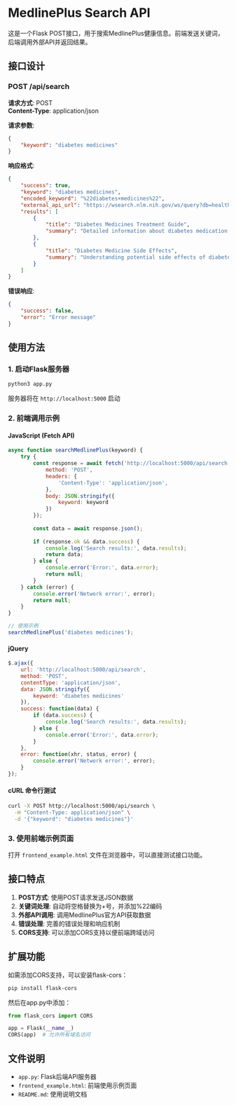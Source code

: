 # MedlinePlus Search API

这是一个Flask POST接口，用于搜索MedlinePlus健康信息。前端发送关键词，后端调用外部API并返回结果。

## 接口设计

### POST /api/search

**请求方式**: POST  
**Content-Type**: application/json

**请求参数**:
```json
{
    "keyword": "diabetes medicines"
}
```

**响应格式**:
```json
{
    "success": true,
    "keyword": "diabetes medicines",
    "encoded_keyword": "%22diabetes+medicines%22",
    "external_api_url": "https://wsearch.nlm.nih.gov/ws/query?db=healthTopics&term=%22diabetes+medicines%22",
    "results": [
        {
            "title": "Diabetes Medicines Treatment Guide",
            "summary": "Detailed information about diabetes medication treatment..."
        },
        {
            "title": "Diabetes Medicine Side Effects", 
            "summary": "Understanding potential side effects of diabetes medications..."
        }
    ]
}
```

**错误响应**:
```json
{
    "success": false,
    "error": "Error message"
}
```

## 使用方法

### 1. 启动Flask服务器

```bash
python3 app.py
```

服务器将在 `http://localhost:5000` 启动

### 2. 前端调用示例

#### JavaScript (Fetch API)
```javascript
async function searchMedlinePlus(keyword) {
    try {
        const response = await fetch('http://localhost:5000/api/search', {
            method: 'POST',
            headers: {
                'Content-Type': 'application/json',
            },
            body: JSON.stringify({
                keyword: keyword
            })
        });
        
        const data = await response.json();
        
        if (response.ok && data.success) {
            console.log('Search results:', data.results);
            return data;
        } else {
            console.error('Error:', data.error);
            return null;
        }
    } catch (error) {
        console.error('Network error:', error);
        return null;
    }
}

// 使用示例
searchMedlinePlus('diabetes medicines');
```

#### jQuery
```javascript
$.ajax({
    url: 'http://localhost:5000/api/search',
    method: 'POST',
    contentType: 'application/json',
    data: JSON.stringify({
        keyword: 'diabetes medicines'
    }),
    success: function(data) {
        if (data.success) {
            console.log('Search results:', data.results);
        } else {
            console.error('Error:', data.error);
        }
    },
    error: function(xhr, status, error) {
        console.error('Network error:', error);
    }
});
```

#### cURL 命令行测试
```bash
curl -X POST http://localhost:5000/api/search \
  -H "Content-Type: application/json" \
  -d '{"keyword": "diabetes medicines"}'
```

### 3. 使用前端示例页面

打开 `frontend_example.html` 文件在浏览器中，可以直接测试接口功能。

## 接口特点

1. **POST方式**: 使用POST请求发送JSON数据
2. **关键词处理**: 自动将空格替换为+号，并添加%22编码
3. **外部API调用**: 调用MedlinePlus官方API获取数据
4. **错误处理**: 完善的错误处理和响应机制
5. **CORS支持**: 可以添加CORS支持以便前端跨域访问

## 扩展功能

如需添加CORS支持，可以安装flask-cors：

```bash
pip install flask-cors
```

然后在app.py中添加：

```python
from flask_cors import CORS

app = Flask(__name__)
CORS(app)  # 允许所有域名访问
```

## 文件说明

- `app.py`: Flask后端API服务器
- `frontend_example.html`: 前端使用示例页面
- `README.md`: 使用说明文档
